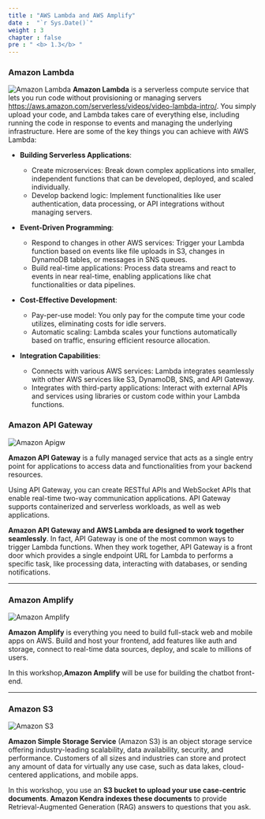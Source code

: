 ```yaml
---
title : "AWS Lambda and AWS Amplify"
date :  "`r Sys.Date()`" 
weight : 3 
chapter : false
pre : " <b> 1.3</b> "
---
```


### Amazon Lambda
![Amazon Lambda](/images/1/Img1_Lambda.png?featherlight=false&width=12pc "Amazon Lambda")
**Amazon Lambda** is a serverless compute service that lets you run code without provisioning or managing servers https://aws.amazon.com/serverless/videos/video-lambda-intro/. You simply upload your code, and Lambda takes care of everything else, including running the code in response to events and managing the underlying infrastructure.
Here are some of the key things you can achieve with AWS Lambda:

- **Building Serverless Applications**:
  - Create microservices: Break down complex applications into smaller, independent functions that can be developed, deployed, and scaled individually.
  - Develop backend logic: Implement functionalities like user authentication, data processing, or API integrations without managing servers.

- **Event-Driven Programming**:

  - Respond to changes in other AWS services: Trigger your Lambda function based on events like file uploads in S3, changes in DynamoDB tables, or messages in SNS queues.
  - Build real-time applications: Process data streams and react to events in near real-time, enabling applications like chat functionalities or data pipelines.

- **Cost-Effective Development**:
  - Pay-per-use model: You only pay for the compute time your code utilizes, eliminating costs for idle servers.
  - Automatic scaling: Lambda scales your functions automatically based on traffic, ensuring efficient resource allocation.

- **Integration Capabilities**:

  - Connects with various AWS services: Lambda integrates seamlessly with other AWS services like S3, DynamoDB, SNS, and API Gateway.
  - Integrates with third-party applications: Interact with external APIs and services using libraries or custom code within your Lambda functions.
### Amazon API Gateway
![Amazon Apigw](/images/1/Img1_Apigw.png?featherlight=false&width=12pc "Amazon Apigw")

**Amazon API Gateway** is a fully managed service that acts as a single entry point for applications to access data and functionalities from your backend resources. 

Using API Gateway, you can create RESTful APIs and WebSocket APIs that enable real-time two-way communication applications. API Gateway supports containerized and serverless workloads, as well as web applications.

**Amazon API Gateway and AWS Lambda are designed to work together seamlessly**. In fact, API Gateway is one of the most common ways to trigger Lambda functions. When they work together, API Gateway is a front door which provides a single endpoint URL for Lambda to performs a specific task, like processing data, interacting with databases, or sending notifications.

--- 
### Amazon Amplify
![Amazon Amplify](/images/1/Img1_Amplify.png?featherlight=false&width=12pc "Amazon Amplify")

**Amazon Amplify** is everything you need to build full-stack web and mobile apps on AWS. Build and host your frontend, add features like auth and storage, connect to real-time data sources, deploy, and scale to millions of users.

In this workshop,**Amazon Amplify** will be use for building the chatbot front-end.

---

### Amazon S3
![Amazon S3](/images/1/Img1_S3.png?featherlight=false&width=12pc "Amazon S3")

**Amazon Simple Storage Service** (Amazon S3) is an object storage service offering industry-leading scalability, data availability, security, and performance. Customers of all sizes and industries can store and protect any amount of data for virtually any use case, such as data lakes, cloud-centered applications, and mobile apps. 

In this workshop, you use an **S3 bucket to upload your use case-centric documents**. **Amazon Kendra indexes these documents** to provide Retrieval-Augmented Generation (RAG) answers to questions that you ask.